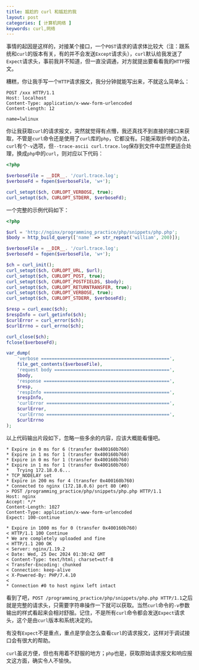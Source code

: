 ```yaml
---
title: 尴尬的 curl 和尴尬的我
layout: post
categories: [ 计算机网络 ]
keywords: curl,网络
---
```


事情的起因是这样的，对接某个接口，一个`POST`请求的请求体比较大（注：跟系统和`curl`的版本有关，有的并不会发送`Except`请求头），`curl`默认给我发送了`Expect`请求头，事前我并不知道，但一直没调通，对方就提出要看看我的`HTTP`报文。

糟糕，你让我手写一个`HTTP`请求报文，我分分钟就能写出来，不就这么简单么：

```http
POST /xxx HTTP/1.1
Host: localhost
Content-Type: application/x-www-form-urlencoded
Content-Length: 12

name=lwlinux
```

你让我获取`curl`的请求报文，突然就觉得有点懵，我还真找不到直接的接口来获取，不管是`curl`命令还是使用了`curl`库的`php`，它都没有。只能采取折中的办法，`curl`有个`-v`选项，但`--trace-ascii curl.trace.log`保存到文件中显然更适合处理，换成`php`中的`curl`，则对应以下代码：

```php
<?php

$verboseFile = __DIR__. '/curl.trace.log';
$verboseFd = fopen($verboseFile, 'w+');

curl_setopt($ch, CURLOPT_VERBOSE, true);
curl_setopt($ch, CURLOPT_STDERR, $verboseFd);
```

一个完整的示例代码如下：

```php
<?php

$url = 'http://nginx/programming_practice/php/snippets/php.php';
$body = http_build_query(['name' => str_repeat('william', 200)]);

$verboseFile = __DIR__. '/curl.trace.log';
$verboseFd = fopen($verboseFile, 'w+');

$ch = curl_init();
curl_setopt($ch, CURLOPT_URL, $url);
curl_setopt($ch, CURLOPT_POST, true);
curl_setopt($ch, CURLOPT_POSTFIELDS, $body);
curl_setopt($ch, CURLOPT_RETURNTRANSFER, true);
curl_setopt($ch, CURLOPT_VERBOSE, true);
curl_setopt($ch, CURLOPT_STDERR, $verboseFd);

$resp = curl_exec($ch);
$respInfo = curl_getinfo($ch);
$curlError = curl_error($ch);
$curlErrno = curl_errno($ch);

curl_close($ch);
fclose($verboseFd);

var_dump(
    'verbose ================================================',
    file_get_contents($verboseFile),
    'request body ===========================================',
    $body,
    'response ===============================================',
    $resp,
    'respInfo ===============================================',
    $respInfo,
    'curlError ==============================================',
    $curlError,
    'curlErrno ==============================================',
    $curlErrno
);
```

以上代码输出片段如下，忽略一些多余的内容，应该大概能看懂吧。

```
* Expire in 0 ms for 6 (transfer 0x400160b760)
* Expire in 1 ms for 1 (transfer 0x400160b760)
* Expire in 0 ms for 1 (transfer 0x400160b760)
* Expire in 1 ms for 1 (transfer 0x400160b760)
*   Trying 172.18.0.6...
* TCP_NODELAY set
* Expire in 200 ms for 4 (transfer 0x400160b760)
* Connected to nginx (172.18.0.6) port 80 (#0)
> POST /programming_practice/php/snippets/php.php HTTP/1.1
Host: nginx
Accept: */*
Content-Length: 1027
Content-Type: application/x-www-form-urlencoded
Expect: 100-continue

* Expire in 1000 ms for 0 (transfer 0x400160b760)
< HTTP/1.1 100 Continue
* We are completely uploaded and fine
< HTTP/1.1 200 OK
< Server: nginx/1.19.2
< Date: Wed, 25 Dec 2024 01:30:42 GMT
< Content-Type: text/html; charset=utf-8
< Transfer-Encoding: chunked
< Connection: keep-alive
< X-Powered-By: PHP/7.4.10
< 
* Connection #0 to host nginx left intact

```

看到了吧，`POST /programming_practice/php/snippets/php.php HTTP/1.1`之后就是完整的请求头，只需要字符串操作一下就可以获取。当然`curl`命令的`-v`参数输出的样式看起来会相对舒服。记住，不是所有`curl`命令都会发送`Expect`请求头，这个是由`curl`版本和系统决定的。

有没有`Expect`不是重点，重点是学会怎么查看`curl`的请求报文，这样对于调试接口会有很大的帮助。

`curl`虽说方便，但也有用着不舒服的地方；`php`也是，获取原始请求报文和响应报文这方面，确实令人不愉快。
